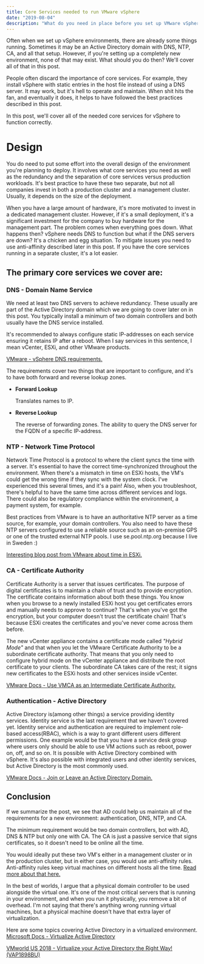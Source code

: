 ```yaml
---
title: Core Services needed to run VMware vSphere
date: "2019-08-04"
description: "What do you need in place before you set up VMware vSphere? In this post, you'll learn about the core services DNS, NTP, CA, and AD."
---
```

Often when we set up vSphere environments, there are already some things running. Sometimes it may be an Active Directory domain with DNS, NTP, CA, and all that setup. However, if you're setting up a completely new environment, none of that may exist. What should you do then? We'll cover all of that in this post.

People often discard the importance of core services. For example, they install vSphere with static entries in the host file instead of using a DNS server. It may work, but it's hell to operate and maintain. When shit hits the fan, and eventually it does, it helps to have followed the best practices described in this post.

In this post, we'll cover all of the needed core services for vSphere to function correctly.

# Design
You do need to put some effort into the overall design of the environment you're planning to deploy. It involves what core services you need as well as the redundancy and the separation of core services versus production workloads. It's best practice to have these two separate, but not all companies invest in both a production cluster and a management cluster. Usually, it depends on the size of the deployment. 

When you have a large amount of hardware, it's more motivated to invest in a dedicated management cluster. However, if it's a small deployment, it's a significant investment for the company to buy hardware for the management part. The problem comes when everything goes down. What happens then? vSphere needs DNS to function but what if the DNS servers are down? It's a chicken and egg situation. To mitigate issues you need to use anti-affinity described later in this post. If you have the core services running in a separate cluster, it's a lot easier.

## The primary core services we cover are:
### DNS - Domain Name Service

We need at least two DNS servers to achieve redundancy. These usually are part of the Active Directory domain which we are going to cover later on in this post. You typically install a minimum of two domain controllers and both usually have the DNS service installed.

It's recommended to always configure static IP-addresses on each service ensuring it retains IP after a reboot. When I say services in this sentence, I mean vCenter, ESXi, and other VMware products.

[VMware - vSphere DNS requirements.](https://docs.vmware.com/en/VMware-vSphere/6.0/com.vmware.vsphere.upgrade.doc/GUID-1DD8E69C-4551-4C18-8698-7BFE01BEA8B7.html)

The requirements cover two things that are important to configure, and it's to have both forward and reverse lookup zones.
* **Forward Lookup**

    Translates names to IP.
* **Reverse Lookup**

    The reverse of forwarding zones. The ability to query the DNS server for the FQDN of a specific IP-address.

### NTP - Network Time Protocol

Network Time Protocol is a protocol to where the client syncs the time with a server. It's essential to have the correct time-synchronized throughout the environment. When there's a mismatch in time on ESXi hosts, the VM's could get the wrong time if they sync with the system clock. I've experienced this several times, and it's a pain! Also, when you troubleshoot, there's helpful to have the same time across different services and logs. There could also be regulatory compliance within the environment, a payment system, for example.

Best practices from VMware is to have an authoritative NTP server as a time source, for example, your domain controllers. You also need to have these NTP servers configured to use a reliable source such as an on-premise GPS or one of the trusted external NTP pools. I use se.pool.ntp.org because I live in Sweden :)

[Interesting blog post from VMware about time in ESXi.](https://blogs.vmware.com/vsphere/2018/07/timekeeping-within-esxi.html)
 
### CA - Certificate Authority

Certificate Authority is a server that issues certificates. The purpose of digital certificates is to maintain a chain of trust and to provide encryption. The certificate contains information about both these things. You know when you browse to a newly installed ESXi host you get certificates errors and manually needs to approve to continue? That's when you've got the encryption, but your computer doesn't trust the certificate chain! That's because ESXi creates the certificates and you've never come across them before. 

The new vCenter appliance contains a certificate mode called *"Hybrid Mode"* and that when you let the VMware Certificate Authority to be a subordinate certificate authority. That means that you only need to configure hybrid mode on the vCenter appliance and distribute the root certificate to your clients. The subordinate CA takes care of the rest; it signs new certificates to the ESXi hosts and other services inside vCenter. 

[VMware Docs - Use VMCA as an Intermediate Certificate Authority.](https://docs.vmware.com/en/VMware-vSphere/6.0/com.vmware.vsphere.security.doc/GUID-5FE583A2-3737-4B62-A905-5BB38D479AE0.html)
 
### Authentication - Active Directory

Active Directory is(among other things) a service providing identity services. Identity service is the last requirement that we haven't covered yet. Identity service and authentication are required to implement role-based access(RBAC), which is a way to grant different users different permissions. One example would be that you have a service desk group where users only should be able to use VM actions such as reboot, power on, off, and so on. It is possible with Active Directory combined with vSphere. It's also possible with integrated users and other identity services, but Active Directory is the most commonly used.

[VMware Docs - Join or Leave an Active Directory Domain.](https://docs.vmware.com/en/VMware-vSphere/6.7/com.vmware.vsphere.vcsa.doc/GUID-08EA2F92-78A7-4EFF-880E-2B63ACC962F3.html)

## Conclusion

If we summarize the post, we see that AD could help us maintain all of the requirements for a new environment: authentication, DNS, NTP, and CA.

The minimum requirement would be two domain controllers, bot with AD, DNS & NTP but only one with CA. The CA is just a passive service that signs certificates, so it doesn't need to be online all the time.

You would ideally put these two VM's either in a management cluster or in the production cluster, but in either case, you would use anti-affinity rules. Anti-affinity rules keep virtual machines on different hosts all the time. [Read more about that here.](https://docs.vmware.com/en/VMware-vSphere/6.7/com.vmware.vsphere.resmgmt.doc/GUID-FBE46165-065C-48C2-B775-7ADA87FF9A20.html)

In the best of worlds, I argue that a physical domain controller to be used alongside the virtual one. It's one of the most critical servers that is running in your environment, and when you run it physically, you remove a bit of overhead. I'm not saying that there's anything wrong running virtual machines, but a physical machine doesn't have that extra layer of virtualization. 

Here are some topics covering Active Directory in a virtualized environment.
[Microsoft Docs - Virtualize Active Directory](https://support.microsoft.com/en-us/help/888794/things-to-consider-when-you-host-active-directory-domain-controllers-i)

[VMworld US 2018 - Virtualize your Active Directory the Right Way! (VAP1898BU)](https://www.youtube.com/watch?v=T5kKNBsJEJc)